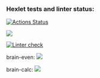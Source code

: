 ### Hexlet tests and linter status:
[![Actions Status](https://github.com/dzenre/python-project-lvl1/workflows/hexlet-check/badge.svg)](https://github.com/dzenre/python-project-lvl1/actions)

<a href="https://codeclimate.com/github/codeclimate/codeclimate/maintainability"><img src="https://api.codeclimate.com/v1/badges/a99a88d28ad37a79dbf6/maintainability" /></a>

[![Linter check](https://github.com/dzenre/python-project-lvl1/workflows/linter-check/badge.svg)](https://github.com/dzenre/python-project-lvl1/actions)

brain-even:
<a href="https://asciinema.org/a/DqtUiTrVCTZ5V7yTxB4YnDUbh" target="_blank"><img src="https://asciinema.org/a/DqtUiTrVCTZ5V7yTxB4YnDUbh.svg" /></a>

brain-calc:
<a href="https://asciinema.org/a/P4sQOxDOiJ8HlwLzD4GsPj8R1" target="_blank"><img src="https://asciinema.org/a/P4sQOxDOiJ8HlwLzD4GsPj8R1.svg" /></a>
